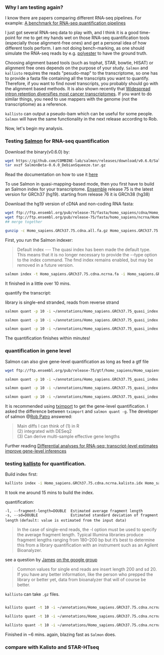 ### Why I am testing again?

I know there are papers comparing different RNA-seq pipelines. For example:
[A benchmark for RNA-seq quantification pipelines](http://genomebiology.biomedcentral.com/articles/10.1186/s13059-016-0940-1)

I just got several RNA-seq data to play with, and I think it is a good time-point for me to get my hands wet on those RNA-seq quantification tools (especially those alignment-free ones) and get a personal idea of how different tools perform. I am not 
doing bench-marking, as one should simulate the RNA-seq reads by e.g. [polyester](https://github.com/alyssafrazee/polyester) to have 
the ground truth.

Choosing alignment based tools (such as tophat, STAR, bowtie, HISAT) or alignment free ones depends on the purpose of your study. `Salmon` and `kallisto` requires the reads "pesudo-map" to the transcriptome, so one has to provide a fasta file containing all the transcripts you want to quantify. Therefore, if you want to find novel transcripts, you probably should go with the alignment based methods. It is also shown recently that [Widespread intron retention diversifies most cancer transcriptomes](https://genomemedicine.biomedcentral.com/articles/10.1186/s13073-015-0168-9). If you want to do similar things, you need to use mappers with the genome (not the transcriptiome) as a reference. 

`kallisto` can output a pseudo-bam which can be useful for some people. `Salmon` will have the same functionality in the next release according to Rob.

Now, let's begin my analysis.

### Testing [Salmon](https://github.com/COMBINE-lab/salmon) for RNA-seq quantification

Download the binary(v0.6.0) by:

```bash
wget https://github.com/COMBINE-lab/salmon/releases/download/v0.6.0/SalmonBeta-0.6.0_DebianSqueeze.tar.gz
tar xvzf SalmonBeta-0.6.0_DebianSqueeze.tar.gz
```

Read the documentation on how to use it [here](http://salmon.readthedocs.io/en/latest/salmon.html#using-salmon)

To use Salmon in quasi-mapping-based mode, then you first have to build an Salmon index for your transcriptome.
[Ensemble](http://useast.ensembl.org/info/data/ftp/index.html) release 75 is the latest version for GRCh37 (hg19).
starting from release 76 it is GRCh38 (hg38)

Download the hg19 version of cDNA and non-coding RNA fasta:

```bash
wget ftp://ftp.ensembl.org/pub/release-75/fasta/homo_sapiens/cdna/Homo_sapiens.GRCh37.75.cdna.all.fa.gz  
wget ftp://ftp.ensembl.org/pub/release-75/fasta/homo_sapiens/ncrna/Homo_sapiens.GRCh37.75.ncrna.fa.gz
## merge together 

gunzip -c Homo_sapiens.GRCh37.75.cdna.all.fa.gz Homo_sapiens.GRCh37.75.ncrna.fa.gz > Homo_sapiens.GRCh37.75.cdna.ncrna.fa
```
First, you run the Salmon indexer:

>Default index --- The quasi index has been made the default type. This means that it is no longer necessary to provide the 
--type option to the index command. The fmd index remains enabled, but may be removed in a future version.

```bash
salmon index -t Homo_sapiens.GRCh37.75.cdna.ncrna.fa -i Homo_sapiens.GRCh37.75_quasi_index 
```
It finished in a little over 10 mins.

quantify the transcript:

library is single-end stranded, reads from reverse strand

```bash
salmon quant -p 10 -i ~/annotations/Homo_sapiens.GRCh37.75_quasi_index -l SR -r <(zcat 3R_S18_L002_R1_001.fastq.gz) -o 3R_transcripts_quant

salmon quant -p 10 -i ~/annotations/Homo_sapiens.GRCh37.75_quasi_index -l SR -r <(zcat 50R_S19_L002_R1_001.fastq.gz) -o 50R_transcripts_quant

salmon quant -p 10 -i ~/annotations/Homo_sapiens.GRCh37.75_quasi_index -l SR -r <(zcat WT_S17_L002_R1_001.fastq) -o WT_transcripts_quant
```
The quantification finishes within minutes!

### quantification in gene level
Salmon can also give gene-level quantification as long as feed a gtf file 

```bash
wget ftp://ftp.ensembl.org/pub/release-75/gtf/homo_sapiens/Homo_sapiens.GRCh37.75.gtf.gz

salmon quant -p 10 -i ~/annotations/Homo_sapiens.GRCh37.75_quasi_index -l SR -r <(zcat 3R_S18_L002_R1_001.fastq.gz) -o 3R_transcripts_quant -g ~/annotations/Homo_sapiens.GRCh37.75.gtf

salmon quant -p 10 -i ~/annotations/Homo_sapiens.GRCh37.75_quasi_index -l SR -r <(zcat 50R_S19_L002_R1_001.fastq.gz) -o 50R_transcripts_quant -g ~/annotations/Homo_sapiens.GRCh37.75.gtf

salmon quant -p 10 -i ~/annotations/Homo_sapiens.GRCh37.75_quasi_index -l SR -r <(zcat WT_S17_L002_R1_001.fastq.gz) -o WT_transcripts_quant -g ~/annotations/Homo_sapiens.GRCh37.75.gtf
```
It is recommended using [tximport](http://bioconductor.org/packages/release/bioc/html/tximport.html) to get the gene-level quantification. I asked the difference between `tximport` and `salmon quant -g`.
The developer of salmon @[Rob Patro](https://twitter.com/nomad421) answered:
>Main diffs I can think of (1) in R   
(2) integrated with DESeq2  
(3) Can derive multi-sample effective gene lengths

Further reading [Differential analyses for RNA-seq: transcript-level estimates improve gene-level inferences](http://f1000research.com/articles/4-1521/v1)

### testing [kallisto](https://pachterlab.github.io/kallisto/starting) for quantification.
Build index first:

```bash
kallisto index -i Homo_sapiens.GRCh37.75.cdna.ncrna.kalisto.idx Homo_sapiens.GRCh37.75.cdna.ncrna.fa
```
It took me around 15 mins to build the index.

quantification:

`-l, --fragment-length=DOUBLE  Estimated average fragment length`  
`-s, --sd=DOUBLE               Estimated standard deviation of fragment length`
                              `(default: value is estimated from the input data)`
>In the case of single-end reads, the -l option must be used to specify the average fragment length. Typical Illumina libraries produce fragment lengths ranging from 180–200 bp but it’s best to determine this from a library quantification with an instrument such as an Agilent Bioanalyzer.

see a question by [James](https://twitter.com/JamesPBLloyd) [on the google group](https://groups.google.com/forum/#!searchin/kallisto-sleuth-users/single$20end/kallisto-sleuth-users/VPJfzL502bw/e2JDq7ezBgAJ)

>Common values for single end reads are insert length 200 and sd 20. If you have any better information, like the person who prepped the library or better yet, data from bioanalyzer that will of course be better. 

`kallisto` can take `.gz` files.

```bash

kallisto quant -t 10 -i ~/annotations/Homo_sapiens.GRCh37.75.cdna.ncrna.kalisto.idx -o 3R_kaliso_output --single -l 200 -s 20 3R_S18_L002_R1_001.fastq.gz

kallisto quant -t 10 -i ~/annotations/Homo_sapiens.GRCh37.75.cdna.ncrna.kalisto.idx -o 50R_kaliso_output --single -l 200 -s 20 50R_S19_L002_R1_001.fastq.gz

kallisto quant -t 10 -i ~/annotations/Homo_sapiens.GRCh37.75.cdna.ncrna.kalisto.idx -o WT_kaliso_output --single -l 200 -s 20 WT_S17_L002_R1_001.fastq.gz
```
Finished in ~6 mins. again, blazing fast as `Salmon` does.

### compare with Kalisto and STAR-HTseq
